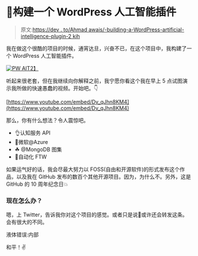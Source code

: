 # 🦊构建一个 WordPress 人工智能插件

> 原文:[https://dev . to/Ahmad awais/-building-a-WordPress-artificial-intelligence-plugin-2 kih](https://dev.to/ahmadawais/-building-a-wordpress-artificial-intelligence-plugin-2kih)

我在做这个很酷的项目的时候，通宵达旦，兴奋不已，在这个项目中，我构建了一个 WordPress 人工智能插件。

[![PW AI](../Images/fcb7655ea5850ada75b5bc7c2733ca3f.png)T2】](https://res.cloudinary.com/practicaldev/image/fetch/s--xT6zq-qN--/c_limit%2Cf_auto%2Cfl_progressive%2Cq_auto%2Cw_880/http://on.ahmda.ws/qqwI/c)

听起来很老套，但在我继续向你解释之前，我宁愿你看这个我在早上 5 点试图演示我所做的快速愚蠢的视频。开始吧。👇

[https://www.youtube.com/embed/Dv_qJhn8KM4](https://www.youtube.com/embed/Dv_qJhn8KM4)

那么，你有什么想法？令人震惊吧。

*   👌认知服务 API
*   🎩微软@Azure
*   ☘ @MongoDB 图集
*   🚀自动化 FTW

如果运气好的话，我会尽最大努力以 FOSS(自由和开源软件)的形式发布这个作品，以及我在 GitHub 发布的数百个其他开源项目。因为，为什么不。另外，这是 GitHub 的 10 周年纪念日💥

### 现在怎么办？

嗯，上 Twitter，告诉我你对这个项目的感觉。或者只是说👋或许还会转发这条。会有很大的不同。

液体错误:内部

和平！✌
